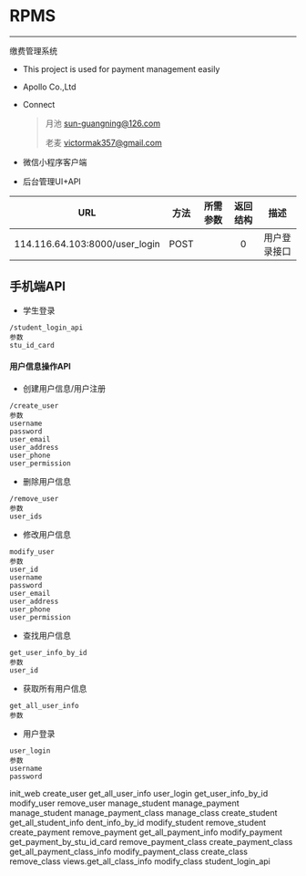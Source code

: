# RPMS
----------

缴费管理系统

* This project is used for payment management easily

* Apollo Co.,Ltd

* Connect

  >  月池 sun-guangning@126.com
  >
  >  老麦 victormak357@gmail.com
  >


* 微信小程序客户端
* 后台管理UI+API

|    URL   |       方法      |  所需参数  |      返回结构     |     描述     |
|:--------:|:------------------: |:-----------: |:----------------:|:----------------:|
|   114.116.64.103:8000/user_login |  POST   ||   0   |用户登录接口|


## 手机端API
- 学生登录

```
/student_login_api
参数
stu_id_card
```

#### 用户信息操作API

- 创建用户信息/用户注册
```
/create_user
参数
username
password
user_email
user_address
user_phone
user_permission
```

- 删除用户信息
```
/remove_user
参数
user_ids
```

- 修改用户信息
```
modify_user
参数
user_id
username
password
user_email
user_address
user_phone
user_permission
```
- 查找用户信息
```
get_user_info_by_id
参数
user_id
```
- 获取所有用户信息
```
get_all_user_info
参数
```
- 用户登录
```
user_login
参数
username
password
```

init_web
create_user
get_all_user_info
user_login
get_user_info_by_id
modify_user
remove_user
manage_student
manage_payment
manage_student
manage_payment_class
manage_class
create_student
get_all_student_info
dent_info_by_id
modify_student
remove_student
create_payment
remove_payment
get_all_payment_info
modify_payment
get_payment_by_stu_id_card
remove_payment_class
create_payment_class
get_all_payment_class_info
modify_payment_class
create_class
remove_class
views.get_all_class_info
modify_class
student_login_api